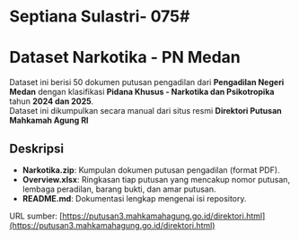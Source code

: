 # Septiana Sulastri- 075#

# Dataset Narkotika - PN Medan

Dataset ini berisi 50 dokumen putusan pengadilan dari **Pengadilan Negeri Medan** dengan klasifikasi **Pidana Khusus - Narkotika dan Psikotropika** tahun **2024 dan 2025**.  
Dataset ini dikumpulkan secara manual dari situs resmi **Direktori Putusan Mahkamah Agung RI**

## Deskripsi
- **Narkotika.zip**: Kumpulan dokumen putusan pengadilan (format PDF).
- **Overview.xlsx**: Ringkasan tiap putusan yang mencakup nomor putusan, lembaga peradilan, barang bukti, dan amar putusan.
- **README.md**: Dokumentasi lengkap mengenai isi repository.


URL sumber: [https://putusan3.mahkamahagung.go.id/direktori.html](https://putusan3.mahkamahagung.go.id/direktori.html)



